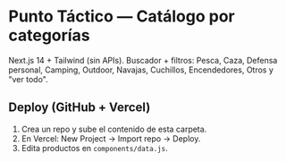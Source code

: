 # Punto Táctico — Catálogo por categorías
Next.js 14 + Tailwind (sin APIs). Buscador + filtros:
Pesca, Caza, Defensa personal, Camping, Outdoor, Navajas, Cuchillos, Encendedores, Otros y "ver todo".

## Deploy (GitHub + Vercel)
1. Crea un repo y sube el contenido de esta carpeta.
2. En Vercel: New Project → Import repo → Deploy.
3. Edita productos en `components/data.js`.
